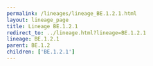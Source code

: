 ```yaml
---
permalink: /lineages/lineage_BE.1.2.1.html
layout: lineage_page
title: Lineage BE.1.2.1
redirect_to: ../lineage.html?lineage=BE.1.2.1
lineage: BE.1.2.1
parent: BE.1.2
children: ['BE.1.2.1']
---
```

